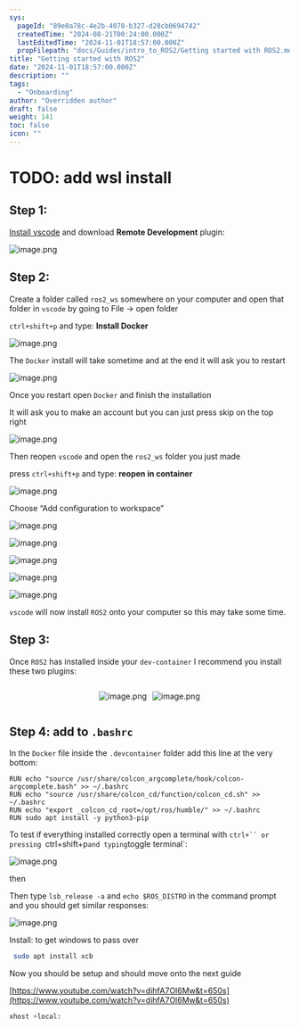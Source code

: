 ```yaml
---
sys:
  pageId: "89e0a78c-4e2b-4070-b327-d28cb0694742"
  createdTime: "2024-08-21T00:24:00.000Z"
  lastEditedTime: "2024-11-01T18:57:00.000Z"
  propFilepath: "docs/Guides/intro_to_ROS2/Getting started with ROS2.md"
title: "Getting started with ROS2"
date: "2024-11-01T18:57:00.000Z"
description: ""
tags:
  - "Onboarding"
author: "Overridden author"
draft: false
weight: 141
toc: false
icon: ""
---
```


# TODO: add wsl install

## Step 1:

[Install vscode](https://code.visualstudio.com/download) and download **Remote Development** plugin:

![image.png](https://prod-files-secure.s3.us-west-2.amazonaws.com/d518164a-d88e-44d1-a4ee-3adb3bd8bce0/efb52993-1881-4a40-b95e-6f020334f022/image.png?X-Amz-Algorithm=AWS4-HMAC-SHA256&X-Amz-Content-Sha256=UNSIGNED-PAYLOAD&X-Amz-Credential=ASIAZI2LB46653ZCI7EB%2F20250130%2Fus-west-2%2Fs3%2Faws4_request&X-Amz-Date=20250130T210516Z&X-Amz-Expires=3600&X-Amz-Security-Token=IQoJb3JpZ2luX2VjEKX%2F%2F%2F%2F%2F%2F%2F%2F%2F%2FwEaCXVzLXdlc3QtMiJHMEUCIQDxwULUgfEhn2BjQFDshxtmtGByzNczHav2DI0dD0u8pQIgcJ69SHeak3jHCyEd2hracMwb49%2FaRH1jQ12Nj2wXxdAqiAQIrv%2F%2F%2F%2F%2F%2F%2F%2F%2F%2FARAAGgw2Mzc0MjMxODM4MDUiDDoJndGf4%2B%2FHYo1usSrcA1DT4UgKNun2dt2lsdtZOEabS810NX0bmgOoTJFH3DPJV8WX7KXsxGAihm790o1mKLesP8rWeYjXjDCvnH0vcFwoZCSwIIlknD%2F8vvRUmGPVGLVqmsWcQEUBypq3eQ67Pav%2BpLeWaydFJhDL1jaSyiuViSWeb5kRAiHewETKxgn%2FICh3L0Elooik7J2Qxx40SyW0yHZvP5paWUKazqe1OH8R5lZdKw49Y%2FtLDDFfTuCd3PKuAiLfw%2BQWy%2BrwGSpJdp3M%2FQxDwwJEEpGrI5m44E1klQemwNWrYHc14S1ee6XD7EbzEU%2BlwBLtbX2g0gtcmdkq%2FqHEttZT2zsVLLB4FyNxxixXeMh3TWNrQmVwB0WNXu6bcPaqpWrFGfHWD0vD3TSActgzndK3XTEdCZKJGb7XXYy1kNuUxKwJlXa4yaRCDT6xRUinUzhgj0fEu6ae5MlJtYCooqtyB6m1D55p0ScQqpRmbFUzSfr1MJzPCwdoaI%2F5j8niIyKtHjF1R8tARujbZFq5ApAVPPWN2gDxH3d8PoZYI9wil1SNibh1g7tgM0z6RbSxhuuuf9Kh8t15ktFAr2K22cviMSyO6ZQtkYOCCITQpiyEGHVU7EF4M4azQwFeQNhFPEZAsYmVMLfG77wGOqUBtXNBzpTlG4hVlM2zgMk6ySnyOxhKklQJao5GnE8K5%2BXUgbQkOQyZPAcTjjNFsdRxeYJdtuXF8LyY%2BxmJSqCgoXAF%2B2GmKc6eYuMtkQLwkvSwh2qKxhx0qvMw3JHpUQINPmLGyvUTyRkfrfBGaTxm%2BwXrB%2BKTW87hgzLAenaRjNdpU6FnkCxZFMgMwltnBj3TVKnCLj9gZyEr3D%2FiR1up3GDMVyo2&X-Amz-Signature=b50f284bdb821e5572e62703e08448076a6307b47700dab8500ee9e7e904cccc&X-Amz-SignedHeaders=host&x-id=GetObject)

## Step 2:

Create a folder called `ros2_ws` somewhere on your computer and open that folder in `vscode` by going to File → open folder 

`ctrl+shift+p` and type: **Install Docker**

![image.png](https://prod-files-secure.s3.us-west-2.amazonaws.com/d518164a-d88e-44d1-a4ee-3adb3bd8bce0/2269dc0e-1cd5-47ff-bceb-c04ad9b2eab0/image.png?X-Amz-Algorithm=AWS4-HMAC-SHA256&X-Amz-Content-Sha256=UNSIGNED-PAYLOAD&X-Amz-Credential=ASIAZI2LB46653ZCI7EB%2F20250130%2Fus-west-2%2Fs3%2Faws4_request&X-Amz-Date=20250130T210516Z&X-Amz-Expires=3600&X-Amz-Security-Token=IQoJb3JpZ2luX2VjEKX%2F%2F%2F%2F%2F%2F%2F%2F%2F%2FwEaCXVzLXdlc3QtMiJHMEUCIQDxwULUgfEhn2BjQFDshxtmtGByzNczHav2DI0dD0u8pQIgcJ69SHeak3jHCyEd2hracMwb49%2FaRH1jQ12Nj2wXxdAqiAQIrv%2F%2F%2F%2F%2F%2F%2F%2F%2F%2FARAAGgw2Mzc0MjMxODM4MDUiDDoJndGf4%2B%2FHYo1usSrcA1DT4UgKNun2dt2lsdtZOEabS810NX0bmgOoTJFH3DPJV8WX7KXsxGAihm790o1mKLesP8rWeYjXjDCvnH0vcFwoZCSwIIlknD%2F8vvRUmGPVGLVqmsWcQEUBypq3eQ67Pav%2BpLeWaydFJhDL1jaSyiuViSWeb5kRAiHewETKxgn%2FICh3L0Elooik7J2Qxx40SyW0yHZvP5paWUKazqe1OH8R5lZdKw49Y%2FtLDDFfTuCd3PKuAiLfw%2BQWy%2BrwGSpJdp3M%2FQxDwwJEEpGrI5m44E1klQemwNWrYHc14S1ee6XD7EbzEU%2BlwBLtbX2g0gtcmdkq%2FqHEttZT2zsVLLB4FyNxxixXeMh3TWNrQmVwB0WNXu6bcPaqpWrFGfHWD0vD3TSActgzndK3XTEdCZKJGb7XXYy1kNuUxKwJlXa4yaRCDT6xRUinUzhgj0fEu6ae5MlJtYCooqtyB6m1D55p0ScQqpRmbFUzSfr1MJzPCwdoaI%2F5j8niIyKtHjF1R8tARujbZFq5ApAVPPWN2gDxH3d8PoZYI9wil1SNibh1g7tgM0z6RbSxhuuuf9Kh8t15ktFAr2K22cviMSyO6ZQtkYOCCITQpiyEGHVU7EF4M4azQwFeQNhFPEZAsYmVMLfG77wGOqUBtXNBzpTlG4hVlM2zgMk6ySnyOxhKklQJao5GnE8K5%2BXUgbQkOQyZPAcTjjNFsdRxeYJdtuXF8LyY%2BxmJSqCgoXAF%2B2GmKc6eYuMtkQLwkvSwh2qKxhx0qvMw3JHpUQINPmLGyvUTyRkfrfBGaTxm%2BwXrB%2BKTW87hgzLAenaRjNdpU6FnkCxZFMgMwltnBj3TVKnCLj9gZyEr3D%2FiR1up3GDMVyo2&X-Amz-Signature=62b48bd630d5e98dfd1c896095be077b68f79457a902c4a52bf2c899a313b568&X-Amz-SignedHeaders=host&x-id=GetObject)

The `Docker` install will take sometime and at the end it will ask you to restart

![image.png](https://prod-files-secure.s3.us-west-2.amazonaws.com/d518164a-d88e-44d1-a4ee-3adb3bd8bce0/ed233f78-be33-4b1f-b89c-9c346c0e961e/image.png?X-Amz-Algorithm=AWS4-HMAC-SHA256&X-Amz-Content-Sha256=UNSIGNED-PAYLOAD&X-Amz-Credential=ASIAZI2LB46653ZCI7EB%2F20250130%2Fus-west-2%2Fs3%2Faws4_request&X-Amz-Date=20250130T210516Z&X-Amz-Expires=3600&X-Amz-Security-Token=IQoJb3JpZ2luX2VjEKX%2F%2F%2F%2F%2F%2F%2F%2F%2F%2FwEaCXVzLXdlc3QtMiJHMEUCIQDxwULUgfEhn2BjQFDshxtmtGByzNczHav2DI0dD0u8pQIgcJ69SHeak3jHCyEd2hracMwb49%2FaRH1jQ12Nj2wXxdAqiAQIrv%2F%2F%2F%2F%2F%2F%2F%2F%2F%2FARAAGgw2Mzc0MjMxODM4MDUiDDoJndGf4%2B%2FHYo1usSrcA1DT4UgKNun2dt2lsdtZOEabS810NX0bmgOoTJFH3DPJV8WX7KXsxGAihm790o1mKLesP8rWeYjXjDCvnH0vcFwoZCSwIIlknD%2F8vvRUmGPVGLVqmsWcQEUBypq3eQ67Pav%2BpLeWaydFJhDL1jaSyiuViSWeb5kRAiHewETKxgn%2FICh3L0Elooik7J2Qxx40SyW0yHZvP5paWUKazqe1OH8R5lZdKw49Y%2FtLDDFfTuCd3PKuAiLfw%2BQWy%2BrwGSpJdp3M%2FQxDwwJEEpGrI5m44E1klQemwNWrYHc14S1ee6XD7EbzEU%2BlwBLtbX2g0gtcmdkq%2FqHEttZT2zsVLLB4FyNxxixXeMh3TWNrQmVwB0WNXu6bcPaqpWrFGfHWD0vD3TSActgzndK3XTEdCZKJGb7XXYy1kNuUxKwJlXa4yaRCDT6xRUinUzhgj0fEu6ae5MlJtYCooqtyB6m1D55p0ScQqpRmbFUzSfr1MJzPCwdoaI%2F5j8niIyKtHjF1R8tARujbZFq5ApAVPPWN2gDxH3d8PoZYI9wil1SNibh1g7tgM0z6RbSxhuuuf9Kh8t15ktFAr2K22cviMSyO6ZQtkYOCCITQpiyEGHVU7EF4M4azQwFeQNhFPEZAsYmVMLfG77wGOqUBtXNBzpTlG4hVlM2zgMk6ySnyOxhKklQJao5GnE8K5%2BXUgbQkOQyZPAcTjjNFsdRxeYJdtuXF8LyY%2BxmJSqCgoXAF%2B2GmKc6eYuMtkQLwkvSwh2qKxhx0qvMw3JHpUQINPmLGyvUTyRkfrfBGaTxm%2BwXrB%2BKTW87hgzLAenaRjNdpU6FnkCxZFMgMwltnBj3TVKnCLj9gZyEr3D%2FiR1up3GDMVyo2&X-Amz-Signature=c050f14e21a4bad4bb2e9abf0f9d4d7eecb970e24898d72a4ae67c254ffaa340&X-Amz-SignedHeaders=host&x-id=GetObject)

Once you restart open `Docker` and finish the installation

It will ask you to make an account but you can just press skip on the top right

![image.png](https://prod-files-secure.s3.us-west-2.amazonaws.com/d518164a-d88e-44d1-a4ee-3adb3bd8bce0/21010ad9-1659-4fd9-9f59-9932a09b2a3d/image.png?X-Amz-Algorithm=AWS4-HMAC-SHA256&X-Amz-Content-Sha256=UNSIGNED-PAYLOAD&X-Amz-Credential=ASIAZI2LB46653ZCI7EB%2F20250130%2Fus-west-2%2Fs3%2Faws4_request&X-Amz-Date=20250130T210516Z&X-Amz-Expires=3600&X-Amz-Security-Token=IQoJb3JpZ2luX2VjEKX%2F%2F%2F%2F%2F%2F%2F%2F%2F%2FwEaCXVzLXdlc3QtMiJHMEUCIQDxwULUgfEhn2BjQFDshxtmtGByzNczHav2DI0dD0u8pQIgcJ69SHeak3jHCyEd2hracMwb49%2FaRH1jQ12Nj2wXxdAqiAQIrv%2F%2F%2F%2F%2F%2F%2F%2F%2F%2FARAAGgw2Mzc0MjMxODM4MDUiDDoJndGf4%2B%2FHYo1usSrcA1DT4UgKNun2dt2lsdtZOEabS810NX0bmgOoTJFH3DPJV8WX7KXsxGAihm790o1mKLesP8rWeYjXjDCvnH0vcFwoZCSwIIlknD%2F8vvRUmGPVGLVqmsWcQEUBypq3eQ67Pav%2BpLeWaydFJhDL1jaSyiuViSWeb5kRAiHewETKxgn%2FICh3L0Elooik7J2Qxx40SyW0yHZvP5paWUKazqe1OH8R5lZdKw49Y%2FtLDDFfTuCd3PKuAiLfw%2BQWy%2BrwGSpJdp3M%2FQxDwwJEEpGrI5m44E1klQemwNWrYHc14S1ee6XD7EbzEU%2BlwBLtbX2g0gtcmdkq%2FqHEttZT2zsVLLB4FyNxxixXeMh3TWNrQmVwB0WNXu6bcPaqpWrFGfHWD0vD3TSActgzndK3XTEdCZKJGb7XXYy1kNuUxKwJlXa4yaRCDT6xRUinUzhgj0fEu6ae5MlJtYCooqtyB6m1D55p0ScQqpRmbFUzSfr1MJzPCwdoaI%2F5j8niIyKtHjF1R8tARujbZFq5ApAVPPWN2gDxH3d8PoZYI9wil1SNibh1g7tgM0z6RbSxhuuuf9Kh8t15ktFAr2K22cviMSyO6ZQtkYOCCITQpiyEGHVU7EF4M4azQwFeQNhFPEZAsYmVMLfG77wGOqUBtXNBzpTlG4hVlM2zgMk6ySnyOxhKklQJao5GnE8K5%2BXUgbQkOQyZPAcTjjNFsdRxeYJdtuXF8LyY%2BxmJSqCgoXAF%2B2GmKc6eYuMtkQLwkvSwh2qKxhx0qvMw3JHpUQINPmLGyvUTyRkfrfBGaTxm%2BwXrB%2BKTW87hgzLAenaRjNdpU6FnkCxZFMgMwltnBj3TVKnCLj9gZyEr3D%2FiR1up3GDMVyo2&X-Amz-Signature=01ef66bdc123938a0c28be898771a34685ec3d4814e405ac1b32afc7b2937b8d&X-Amz-SignedHeaders=host&x-id=GetObject)

Then reopen `vscode` and open the `ros2_ws` folder you just made

press `ctrl+shift+p` and type: **reopen in container**

![image.png](https://prod-files-secure.s3.us-west-2.amazonaws.com/d518164a-d88e-44d1-a4ee-3adb3bd8bce0/4e93b8c2-41ad-488c-8095-c74205196118/image.png?X-Amz-Algorithm=AWS4-HMAC-SHA256&X-Amz-Content-Sha256=UNSIGNED-PAYLOAD&X-Amz-Credential=ASIAZI2LB46653ZCI7EB%2F20250130%2Fus-west-2%2Fs3%2Faws4_request&X-Amz-Date=20250130T210516Z&X-Amz-Expires=3600&X-Amz-Security-Token=IQoJb3JpZ2luX2VjEKX%2F%2F%2F%2F%2F%2F%2F%2F%2F%2FwEaCXVzLXdlc3QtMiJHMEUCIQDxwULUgfEhn2BjQFDshxtmtGByzNczHav2DI0dD0u8pQIgcJ69SHeak3jHCyEd2hracMwb49%2FaRH1jQ12Nj2wXxdAqiAQIrv%2F%2F%2F%2F%2F%2F%2F%2F%2F%2FARAAGgw2Mzc0MjMxODM4MDUiDDoJndGf4%2B%2FHYo1usSrcA1DT4UgKNun2dt2lsdtZOEabS810NX0bmgOoTJFH3DPJV8WX7KXsxGAihm790o1mKLesP8rWeYjXjDCvnH0vcFwoZCSwIIlknD%2F8vvRUmGPVGLVqmsWcQEUBypq3eQ67Pav%2BpLeWaydFJhDL1jaSyiuViSWeb5kRAiHewETKxgn%2FICh3L0Elooik7J2Qxx40SyW0yHZvP5paWUKazqe1OH8R5lZdKw49Y%2FtLDDFfTuCd3PKuAiLfw%2BQWy%2BrwGSpJdp3M%2FQxDwwJEEpGrI5m44E1klQemwNWrYHc14S1ee6XD7EbzEU%2BlwBLtbX2g0gtcmdkq%2FqHEttZT2zsVLLB4FyNxxixXeMh3TWNrQmVwB0WNXu6bcPaqpWrFGfHWD0vD3TSActgzndK3XTEdCZKJGb7XXYy1kNuUxKwJlXa4yaRCDT6xRUinUzhgj0fEu6ae5MlJtYCooqtyB6m1D55p0ScQqpRmbFUzSfr1MJzPCwdoaI%2F5j8niIyKtHjF1R8tARujbZFq5ApAVPPWN2gDxH3d8PoZYI9wil1SNibh1g7tgM0z6RbSxhuuuf9Kh8t15ktFAr2K22cviMSyO6ZQtkYOCCITQpiyEGHVU7EF4M4azQwFeQNhFPEZAsYmVMLfG77wGOqUBtXNBzpTlG4hVlM2zgMk6ySnyOxhKklQJao5GnE8K5%2BXUgbQkOQyZPAcTjjNFsdRxeYJdtuXF8LyY%2BxmJSqCgoXAF%2B2GmKc6eYuMtkQLwkvSwh2qKxhx0qvMw3JHpUQINPmLGyvUTyRkfrfBGaTxm%2BwXrB%2BKTW87hgzLAenaRjNdpU6FnkCxZFMgMwltnBj3TVKnCLj9gZyEr3D%2FiR1up3GDMVyo2&X-Amz-Signature=6ab5e82a6399c6405de3fbc44812584817254441a5aaa0c41db63308a2347872&X-Amz-SignedHeaders=host&x-id=GetObject)

Choose “Add configuration to workspace”

![image.png](https://prod-files-secure.s3.us-west-2.amazonaws.com/d518164a-d88e-44d1-a4ee-3adb3bd8bce0/9560b282-5060-4989-ba37-97e7b2c22476/image.png?X-Amz-Algorithm=AWS4-HMAC-SHA256&X-Amz-Content-Sha256=UNSIGNED-PAYLOAD&X-Amz-Credential=ASIAZI2LB46653ZCI7EB%2F20250130%2Fus-west-2%2Fs3%2Faws4_request&X-Amz-Date=20250130T210516Z&X-Amz-Expires=3600&X-Amz-Security-Token=IQoJb3JpZ2luX2VjEKX%2F%2F%2F%2F%2F%2F%2F%2F%2F%2FwEaCXVzLXdlc3QtMiJHMEUCIQDxwULUgfEhn2BjQFDshxtmtGByzNczHav2DI0dD0u8pQIgcJ69SHeak3jHCyEd2hracMwb49%2FaRH1jQ12Nj2wXxdAqiAQIrv%2F%2F%2F%2F%2F%2F%2F%2F%2F%2FARAAGgw2Mzc0MjMxODM4MDUiDDoJndGf4%2B%2FHYo1usSrcA1DT4UgKNun2dt2lsdtZOEabS810NX0bmgOoTJFH3DPJV8WX7KXsxGAihm790o1mKLesP8rWeYjXjDCvnH0vcFwoZCSwIIlknD%2F8vvRUmGPVGLVqmsWcQEUBypq3eQ67Pav%2BpLeWaydFJhDL1jaSyiuViSWeb5kRAiHewETKxgn%2FICh3L0Elooik7J2Qxx40SyW0yHZvP5paWUKazqe1OH8R5lZdKw49Y%2FtLDDFfTuCd3PKuAiLfw%2BQWy%2BrwGSpJdp3M%2FQxDwwJEEpGrI5m44E1klQemwNWrYHc14S1ee6XD7EbzEU%2BlwBLtbX2g0gtcmdkq%2FqHEttZT2zsVLLB4FyNxxixXeMh3TWNrQmVwB0WNXu6bcPaqpWrFGfHWD0vD3TSActgzndK3XTEdCZKJGb7XXYy1kNuUxKwJlXa4yaRCDT6xRUinUzhgj0fEu6ae5MlJtYCooqtyB6m1D55p0ScQqpRmbFUzSfr1MJzPCwdoaI%2F5j8niIyKtHjF1R8tARujbZFq5ApAVPPWN2gDxH3d8PoZYI9wil1SNibh1g7tgM0z6RbSxhuuuf9Kh8t15ktFAr2K22cviMSyO6ZQtkYOCCITQpiyEGHVU7EF4M4azQwFeQNhFPEZAsYmVMLfG77wGOqUBtXNBzpTlG4hVlM2zgMk6ySnyOxhKklQJao5GnE8K5%2BXUgbQkOQyZPAcTjjNFsdRxeYJdtuXF8LyY%2BxmJSqCgoXAF%2B2GmKc6eYuMtkQLwkvSwh2qKxhx0qvMw3JHpUQINPmLGyvUTyRkfrfBGaTxm%2BwXrB%2BKTW87hgzLAenaRjNdpU6FnkCxZFMgMwltnBj3TVKnCLj9gZyEr3D%2FiR1up3GDMVyo2&X-Amz-Signature=62b54720058dab6fb37bc9daa719e07e66d608cae19faeba9f93d2a7c7cabeef&X-Amz-SignedHeaders=host&x-id=GetObject)

![image.png](https://prod-files-secure.s3.us-west-2.amazonaws.com/d518164a-d88e-44d1-a4ee-3adb3bd8bce0/2ee63f81-886b-48e8-a553-dc6e5eac99e4/image.png?X-Amz-Algorithm=AWS4-HMAC-SHA256&X-Amz-Content-Sha256=UNSIGNED-PAYLOAD&X-Amz-Credential=ASIAZI2LB46653ZCI7EB%2F20250130%2Fus-west-2%2Fs3%2Faws4_request&X-Amz-Date=20250130T210516Z&X-Amz-Expires=3600&X-Amz-Security-Token=IQoJb3JpZ2luX2VjEKX%2F%2F%2F%2F%2F%2F%2F%2F%2F%2FwEaCXVzLXdlc3QtMiJHMEUCIQDxwULUgfEhn2BjQFDshxtmtGByzNczHav2DI0dD0u8pQIgcJ69SHeak3jHCyEd2hracMwb49%2FaRH1jQ12Nj2wXxdAqiAQIrv%2F%2F%2F%2F%2F%2F%2F%2F%2F%2FARAAGgw2Mzc0MjMxODM4MDUiDDoJndGf4%2B%2FHYo1usSrcA1DT4UgKNun2dt2lsdtZOEabS810NX0bmgOoTJFH3DPJV8WX7KXsxGAihm790o1mKLesP8rWeYjXjDCvnH0vcFwoZCSwIIlknD%2F8vvRUmGPVGLVqmsWcQEUBypq3eQ67Pav%2BpLeWaydFJhDL1jaSyiuViSWeb5kRAiHewETKxgn%2FICh3L0Elooik7J2Qxx40SyW0yHZvP5paWUKazqe1OH8R5lZdKw49Y%2FtLDDFfTuCd3PKuAiLfw%2BQWy%2BrwGSpJdp3M%2FQxDwwJEEpGrI5m44E1klQemwNWrYHc14S1ee6XD7EbzEU%2BlwBLtbX2g0gtcmdkq%2FqHEttZT2zsVLLB4FyNxxixXeMh3TWNrQmVwB0WNXu6bcPaqpWrFGfHWD0vD3TSActgzndK3XTEdCZKJGb7XXYy1kNuUxKwJlXa4yaRCDT6xRUinUzhgj0fEu6ae5MlJtYCooqtyB6m1D55p0ScQqpRmbFUzSfr1MJzPCwdoaI%2F5j8niIyKtHjF1R8tARujbZFq5ApAVPPWN2gDxH3d8PoZYI9wil1SNibh1g7tgM0z6RbSxhuuuf9Kh8t15ktFAr2K22cviMSyO6ZQtkYOCCITQpiyEGHVU7EF4M4azQwFeQNhFPEZAsYmVMLfG77wGOqUBtXNBzpTlG4hVlM2zgMk6ySnyOxhKklQJao5GnE8K5%2BXUgbQkOQyZPAcTjjNFsdRxeYJdtuXF8LyY%2BxmJSqCgoXAF%2B2GmKc6eYuMtkQLwkvSwh2qKxhx0qvMw3JHpUQINPmLGyvUTyRkfrfBGaTxm%2BwXrB%2BKTW87hgzLAenaRjNdpU6FnkCxZFMgMwltnBj3TVKnCLj9gZyEr3D%2FiR1up3GDMVyo2&X-Amz-Signature=9c8d79e788f20a0a93e9c0418ebe9a7d474645fa1050048bf3421a6dd7595bfe&X-Amz-SignedHeaders=host&x-id=GetObject)

![image.png](https://prod-files-secure.s3.us-west-2.amazonaws.com/d518164a-d88e-44d1-a4ee-3adb3bd8bce0/ae1580b2-b048-407e-aed9-b584224a7a04/image.png?X-Amz-Algorithm=AWS4-HMAC-SHA256&X-Amz-Content-Sha256=UNSIGNED-PAYLOAD&X-Amz-Credential=ASIAZI2LB46653ZCI7EB%2F20250130%2Fus-west-2%2Fs3%2Faws4_request&X-Amz-Date=20250130T210516Z&X-Amz-Expires=3600&X-Amz-Security-Token=IQoJb3JpZ2luX2VjEKX%2F%2F%2F%2F%2F%2F%2F%2F%2F%2FwEaCXVzLXdlc3QtMiJHMEUCIQDxwULUgfEhn2BjQFDshxtmtGByzNczHav2DI0dD0u8pQIgcJ69SHeak3jHCyEd2hracMwb49%2FaRH1jQ12Nj2wXxdAqiAQIrv%2F%2F%2F%2F%2F%2F%2F%2F%2F%2FARAAGgw2Mzc0MjMxODM4MDUiDDoJndGf4%2B%2FHYo1usSrcA1DT4UgKNun2dt2lsdtZOEabS810NX0bmgOoTJFH3DPJV8WX7KXsxGAihm790o1mKLesP8rWeYjXjDCvnH0vcFwoZCSwIIlknD%2F8vvRUmGPVGLVqmsWcQEUBypq3eQ67Pav%2BpLeWaydFJhDL1jaSyiuViSWeb5kRAiHewETKxgn%2FICh3L0Elooik7J2Qxx40SyW0yHZvP5paWUKazqe1OH8R5lZdKw49Y%2FtLDDFfTuCd3PKuAiLfw%2BQWy%2BrwGSpJdp3M%2FQxDwwJEEpGrI5m44E1klQemwNWrYHc14S1ee6XD7EbzEU%2BlwBLtbX2g0gtcmdkq%2FqHEttZT2zsVLLB4FyNxxixXeMh3TWNrQmVwB0WNXu6bcPaqpWrFGfHWD0vD3TSActgzndK3XTEdCZKJGb7XXYy1kNuUxKwJlXa4yaRCDT6xRUinUzhgj0fEu6ae5MlJtYCooqtyB6m1D55p0ScQqpRmbFUzSfr1MJzPCwdoaI%2F5j8niIyKtHjF1R8tARujbZFq5ApAVPPWN2gDxH3d8PoZYI9wil1SNibh1g7tgM0z6RbSxhuuuf9Kh8t15ktFAr2K22cviMSyO6ZQtkYOCCITQpiyEGHVU7EF4M4azQwFeQNhFPEZAsYmVMLfG77wGOqUBtXNBzpTlG4hVlM2zgMk6ySnyOxhKklQJao5GnE8K5%2BXUgbQkOQyZPAcTjjNFsdRxeYJdtuXF8LyY%2BxmJSqCgoXAF%2B2GmKc6eYuMtkQLwkvSwh2qKxhx0qvMw3JHpUQINPmLGyvUTyRkfrfBGaTxm%2BwXrB%2BKTW87hgzLAenaRjNdpU6FnkCxZFMgMwltnBj3TVKnCLj9gZyEr3D%2FiR1up3GDMVyo2&X-Amz-Signature=40c60396d89b5e99077eb79f044a14a3368743a2c0df7af3ab9d031ba66d4f16&X-Amz-SignedHeaders=host&x-id=GetObject)

![image.png](https://prod-files-secure.s3.us-west-2.amazonaws.com/d518164a-d88e-44d1-a4ee-3adb3bd8bce0/53255b28-f75e-430f-b9e3-c0ac8577e42b/image.png?X-Amz-Algorithm=AWS4-HMAC-SHA256&X-Amz-Content-Sha256=UNSIGNED-PAYLOAD&X-Amz-Credential=ASIAZI2LB46653ZCI7EB%2F20250130%2Fus-west-2%2Fs3%2Faws4_request&X-Amz-Date=20250130T210516Z&X-Amz-Expires=3600&X-Amz-Security-Token=IQoJb3JpZ2luX2VjEKX%2F%2F%2F%2F%2F%2F%2F%2F%2F%2FwEaCXVzLXdlc3QtMiJHMEUCIQDxwULUgfEhn2BjQFDshxtmtGByzNczHav2DI0dD0u8pQIgcJ69SHeak3jHCyEd2hracMwb49%2FaRH1jQ12Nj2wXxdAqiAQIrv%2F%2F%2F%2F%2F%2F%2F%2F%2F%2FARAAGgw2Mzc0MjMxODM4MDUiDDoJndGf4%2B%2FHYo1usSrcA1DT4UgKNun2dt2lsdtZOEabS810NX0bmgOoTJFH3DPJV8WX7KXsxGAihm790o1mKLesP8rWeYjXjDCvnH0vcFwoZCSwIIlknD%2F8vvRUmGPVGLVqmsWcQEUBypq3eQ67Pav%2BpLeWaydFJhDL1jaSyiuViSWeb5kRAiHewETKxgn%2FICh3L0Elooik7J2Qxx40SyW0yHZvP5paWUKazqe1OH8R5lZdKw49Y%2FtLDDFfTuCd3PKuAiLfw%2BQWy%2BrwGSpJdp3M%2FQxDwwJEEpGrI5m44E1klQemwNWrYHc14S1ee6XD7EbzEU%2BlwBLtbX2g0gtcmdkq%2FqHEttZT2zsVLLB4FyNxxixXeMh3TWNrQmVwB0WNXu6bcPaqpWrFGfHWD0vD3TSActgzndK3XTEdCZKJGb7XXYy1kNuUxKwJlXa4yaRCDT6xRUinUzhgj0fEu6ae5MlJtYCooqtyB6m1D55p0ScQqpRmbFUzSfr1MJzPCwdoaI%2F5j8niIyKtHjF1R8tARujbZFq5ApAVPPWN2gDxH3d8PoZYI9wil1SNibh1g7tgM0z6RbSxhuuuf9Kh8t15ktFAr2K22cviMSyO6ZQtkYOCCITQpiyEGHVU7EF4M4azQwFeQNhFPEZAsYmVMLfG77wGOqUBtXNBzpTlG4hVlM2zgMk6ySnyOxhKklQJao5GnE8K5%2BXUgbQkOQyZPAcTjjNFsdRxeYJdtuXF8LyY%2BxmJSqCgoXAF%2B2GmKc6eYuMtkQLwkvSwh2qKxhx0qvMw3JHpUQINPmLGyvUTyRkfrfBGaTxm%2BwXrB%2BKTW87hgzLAenaRjNdpU6FnkCxZFMgMwltnBj3TVKnCLj9gZyEr3D%2FiR1up3GDMVyo2&X-Amz-Signature=3775f5bf792de9af50fa918da308d57476ea014ae14ae718f0544ed85bcf1f96&X-Amz-SignedHeaders=host&x-id=GetObject)

![image.png](https://prod-files-secure.s3.us-west-2.amazonaws.com/d518164a-d88e-44d1-a4ee-3adb3bd8bce0/7c562767-5af9-4ffb-97d1-327bcdf4ee00/image.png?X-Amz-Algorithm=AWS4-HMAC-SHA256&X-Amz-Content-Sha256=UNSIGNED-PAYLOAD&X-Amz-Credential=ASIAZI2LB46653ZCI7EB%2F20250130%2Fus-west-2%2Fs3%2Faws4_request&X-Amz-Date=20250130T210516Z&X-Amz-Expires=3600&X-Amz-Security-Token=IQoJb3JpZ2luX2VjEKX%2F%2F%2F%2F%2F%2F%2F%2F%2F%2FwEaCXVzLXdlc3QtMiJHMEUCIQDxwULUgfEhn2BjQFDshxtmtGByzNczHav2DI0dD0u8pQIgcJ69SHeak3jHCyEd2hracMwb49%2FaRH1jQ12Nj2wXxdAqiAQIrv%2F%2F%2F%2F%2F%2F%2F%2F%2F%2FARAAGgw2Mzc0MjMxODM4MDUiDDoJndGf4%2B%2FHYo1usSrcA1DT4UgKNun2dt2lsdtZOEabS810NX0bmgOoTJFH3DPJV8WX7KXsxGAihm790o1mKLesP8rWeYjXjDCvnH0vcFwoZCSwIIlknD%2F8vvRUmGPVGLVqmsWcQEUBypq3eQ67Pav%2BpLeWaydFJhDL1jaSyiuViSWeb5kRAiHewETKxgn%2FICh3L0Elooik7J2Qxx40SyW0yHZvP5paWUKazqe1OH8R5lZdKw49Y%2FtLDDFfTuCd3PKuAiLfw%2BQWy%2BrwGSpJdp3M%2FQxDwwJEEpGrI5m44E1klQemwNWrYHc14S1ee6XD7EbzEU%2BlwBLtbX2g0gtcmdkq%2FqHEttZT2zsVLLB4FyNxxixXeMh3TWNrQmVwB0WNXu6bcPaqpWrFGfHWD0vD3TSActgzndK3XTEdCZKJGb7XXYy1kNuUxKwJlXa4yaRCDT6xRUinUzhgj0fEu6ae5MlJtYCooqtyB6m1D55p0ScQqpRmbFUzSfr1MJzPCwdoaI%2F5j8niIyKtHjF1R8tARujbZFq5ApAVPPWN2gDxH3d8PoZYI9wil1SNibh1g7tgM0z6RbSxhuuuf9Kh8t15ktFAr2K22cviMSyO6ZQtkYOCCITQpiyEGHVU7EF4M4azQwFeQNhFPEZAsYmVMLfG77wGOqUBtXNBzpTlG4hVlM2zgMk6ySnyOxhKklQJao5GnE8K5%2BXUgbQkOQyZPAcTjjNFsdRxeYJdtuXF8LyY%2BxmJSqCgoXAF%2B2GmKc6eYuMtkQLwkvSwh2qKxhx0qvMw3JHpUQINPmLGyvUTyRkfrfBGaTxm%2BwXrB%2BKTW87hgzLAenaRjNdpU6FnkCxZFMgMwltnBj3TVKnCLj9gZyEr3D%2FiR1up3GDMVyo2&X-Amz-Signature=eb021afb1d52f798a23b69ec2186f0f33c173620f39e798644dc25c5c57037be&X-Amz-SignedHeaders=host&x-id=GetObject)

`vscode` will now install `ROS2` onto your computer so this may take some time.

## Step 3:

Once `ROS2` has installed inside your `dev-container` I recommend you install these two plugins:

<div style="display: flex;flex-direction: row; column-gap:10px; max-width: 630px;justify-content: center;">
<div>

![image.png](https://prod-files-secure.s3.us-west-2.amazonaws.com/d518164a-d88e-44d1-a4ee-3adb3bd8bce0/3fc3d550-5a54-4ba1-ba6b-faa01cdb7369/image.png?X-Amz-Algorithm=AWS4-HMAC-SHA256&X-Amz-Content-Sha256=UNSIGNED-PAYLOAD&X-Amz-Credential=ASIAZI2LB466TUCAUOLU%2F20250130%2Fus-west-2%2Fs3%2Faws4_request&X-Amz-Date=20250130T210517Z&X-Amz-Expires=3600&X-Amz-Security-Token=IQoJb3JpZ2luX2VjEKX%2F%2F%2F%2F%2F%2F%2F%2F%2F%2FwEaCXVzLXdlc3QtMiJHMEUCIQDjmzifufJ4DYMD1REmWWlNYAIVgr4Fi%2BxLHkOwXXiERgIgBa%2BYF0sRqRhSxVS4NFmBfHb7D8bZv9lsSIF%2FTbp2L3wqiAQIrv%2F%2F%2F%2F%2F%2F%2F%2F%2F%2FARAAGgw2Mzc0MjMxODM4MDUiDAA58IgNO4DEKIfPcCrcAwFjBe0dBL38XffsJ7WMVJmRPMnCGWrQsb%2F2onEULzv2Eunxt5uhhN1g0xBS8IurEVlyXyGthl%2FTX8H74A32v%2BoOLU%2FS5yMoKsr2cseygjFOTIjaO4JQwIfSncbtTk5NQf69YSCXBGuJ7rXm%2BL7OVuc%2FqpahrhMgguJ0n5m%2BSyWYzjO5ez8b0hMtwSh%2BrDPzowbPvYTJO4HkCR8agCKS9zoOOcNm%2BuAqIqQe445EtldKlCigydE3sQjhyliBOCorP6P70MfvpnSs0RH5pbrW%2BtESFbF11sTytsVrG8UjghmYsbnQ4YvO8K8xwB1FRbbmA9XBcnt%2FyNe90OeFlzmITgPHHS%2F6%2FWzcyQ3sBQo8koSA2DHBpKJLgJE0jkKSvFcu%2F3qyjw9bSkATtKot3QtlNQb9C0rHY20ke6zuSb9OILC08%2BYsQ0f7i3P6EQ7kRu%2Btr9E310xmd5W%2FaLAAeijJe7qSG2smnH7p68dl2vA%2F4ReKmcs7lFc8wCQ4mRQCTnkGm0cG3ji4WT7Y9E7qd%2Bdsk60CXgJOl6M%2B8XK%2BHVLpPAJcgiSKY4zQIj9Nkkj7297%2BkfXSRwFdVYYPaUyiBgZE0bTNuY7K2GAQ864%2BlLxq3xKUvA2VteGzyPKfDJIDMLrG77wGOqUB%2Bc741pJUJAaNJcCFn2kG%2F9TCfgZMvsrMHpq5%2B54R2%2FFTEv8HF3WtggC0RZsVrXONQYxLzASoGJc5rMkIfCJbArzuTGTi7tULjRf7GDWYVULM0jM5DGiOUkuLb5PULQEMQqfy4shwA3P0LJt9Qqa%2BKyzfX6ONntvdmdxuGtxn%2FEVeGT8Z8lG0pookWkzOD9tufCGjCMXNouT5Skyl4gojnJjKZJ%2F%2B&X-Amz-Signature=f296828d513bbc7ce1c2317925ba0e50cd74d4274ba76ced161c57dbe5e60e2b&X-Amz-SignedHeaders=host&x-id=GetObject)

</div>
<div>

![image.png](https://prod-files-secure.s3.us-west-2.amazonaws.com/d518164a-d88e-44d1-a4ee-3adb3bd8bce0/d994cc66-13c2-4093-a5a3-f84cf4601a82/image.png?X-Amz-Algorithm=AWS4-HMAC-SHA256&X-Amz-Content-Sha256=UNSIGNED-PAYLOAD&X-Amz-Credential=ASIAZI2LB4663JUWN7TX%2F20250130%2Fus-west-2%2Fs3%2Faws4_request&X-Amz-Date=20250130T210517Z&X-Amz-Expires=3600&X-Amz-Security-Token=IQoJb3JpZ2luX2VjEKX%2F%2F%2F%2F%2F%2F%2F%2F%2F%2FwEaCXVzLXdlc3QtMiJHMEUCIQDmIH1iKZUYQJqPvX%2Fy4UTjwERBu0swkMjxeXRh03yzRgIgFoLc1gQud%2FzamgMT2X9pFckZUWGf0yNg0DPhhbkWxGUqiAQIrv%2F%2F%2F%2F%2F%2F%2F%2F%2F%2FARAAGgw2Mzc0MjMxODM4MDUiDBaFcbOlRNdPmzJm8yrcAzgF%2BQoR59xz1MVCzAU%2B95sbg%2BsTB8pzmQKerzGqfVmQ1gytXrktCFDgFivHel2avy8vSsFpnKECU1di916vOhRNLMqJQl49lGfLanMrGXnTHk3UYa94asJC%2FP5nB%2FDa5E4w2lXwQQKgT5lRufufDjV%2BTWleULpJjaxGEj2pUez1hyS1na2WHtVVmawRwxKIm1B4EoOShjt26e6o1sxBlyQjXe1ZWZeEqVy4n07FIhUDlYpS5CtbvmtT%2BN%2B8n35G2RPyV91EFLQ%2Bub%2FFSKkCXG9PaKzpmmtWly3852y6z8zKh%2Be0xJdJO8IJi185eDPDXjeBvfaNYwS3u4httRIoOIFekzVNYKsmj7XvIy4wXY2pjYulHrQb5omaxwpYZOvaqB8bKucx9LUnJ7iZejYOaylED%2Fe%2B3QHggJvJwG%2F5sCrEKBKC%2F5viD0J5jjaN5KKdcaiJIGw7YKw8MRs2NVLsPu7ekaRTgkXxa8kgjWg2yqJtBgnSKNBdTnxLFCOng3vLqVUGYKDD%2BYdbwWGDsLDIG1icplYSd7lxRNJ473EwPLBq87y9iIMLTfcFE9dE9fy8aGb4gUf94QSdSPs0h4Cwxtuk4%2FeU9mvw4c9elSyr%2B60xleTwv6irglyKy4CLMNHG77wGOqUBf8kZ5PdekRiHQDQAyNZBfgKy0IRGYRqQk9ej%2Bke%2FljNAhD2x102aWsvjPqbD3ENuVhdko78T%2BBIv2wib11YS9K6k0WlUDs8AEgX4a7gjU2KVqmLQcOXUNZJSd9oGv7CDjNIOSQcfkysgekncAmPH2l1B11cQ3kaAj7EfMGtyPm9ANwW8XZqcKTUGAvEd0sQF6mw8rOrjxtJfM3pK7CKDTFTW2Qim&X-Amz-Signature=7630eb5d0bb040353918757560e318bde0aa36b667341593ebc6a8e245c328dc&X-Amz-SignedHeaders=host&x-id=GetObject)

</div>
</div>

## Step 4: add to `.bashrc`

In the `Docker` file inside the `.devcontainer` folder add this line at the very bottom: 

```docker
RUN echo "source /usr/share/colcon_argcomplete/hook/colcon-argcomplete.bash" >> ~/.bashrc
RUN echo "source /usr/share/colcon_cd/function/colcon_cd.sh" >> ~/.bashrc
RUN echo "export _colcon_cd_root=/opt/ros/humble/" >> ~/.bashrc
RUN sudo apt install -y python3-pip 
```

To test if everything installed correctly open a terminal with `ctrl+`` or pressing `ctrl+shift+p` and typing `toggle terminal`:

![image.png](https://prod-files-secure.s3.us-west-2.amazonaws.com/d518164a-d88e-44d1-a4ee-3adb3bd8bce0/6a4943d8-b04e-4c02-9a58-775f3384d1a5/image.png?X-Amz-Algorithm=AWS4-HMAC-SHA256&X-Amz-Content-Sha256=UNSIGNED-PAYLOAD&X-Amz-Credential=ASIAZI2LB46653ZCI7EB%2F20250130%2Fus-west-2%2Fs3%2Faws4_request&X-Amz-Date=20250130T210516Z&X-Amz-Expires=3600&X-Amz-Security-Token=IQoJb3JpZ2luX2VjEKX%2F%2F%2F%2F%2F%2F%2F%2F%2F%2FwEaCXVzLXdlc3QtMiJHMEUCIQDxwULUgfEhn2BjQFDshxtmtGByzNczHav2DI0dD0u8pQIgcJ69SHeak3jHCyEd2hracMwb49%2FaRH1jQ12Nj2wXxdAqiAQIrv%2F%2F%2F%2F%2F%2F%2F%2F%2F%2FARAAGgw2Mzc0MjMxODM4MDUiDDoJndGf4%2B%2FHYo1usSrcA1DT4UgKNun2dt2lsdtZOEabS810NX0bmgOoTJFH3DPJV8WX7KXsxGAihm790o1mKLesP8rWeYjXjDCvnH0vcFwoZCSwIIlknD%2F8vvRUmGPVGLVqmsWcQEUBypq3eQ67Pav%2BpLeWaydFJhDL1jaSyiuViSWeb5kRAiHewETKxgn%2FICh3L0Elooik7J2Qxx40SyW0yHZvP5paWUKazqe1OH8R5lZdKw49Y%2FtLDDFfTuCd3PKuAiLfw%2BQWy%2BrwGSpJdp3M%2FQxDwwJEEpGrI5m44E1klQemwNWrYHc14S1ee6XD7EbzEU%2BlwBLtbX2g0gtcmdkq%2FqHEttZT2zsVLLB4FyNxxixXeMh3TWNrQmVwB0WNXu6bcPaqpWrFGfHWD0vD3TSActgzndK3XTEdCZKJGb7XXYy1kNuUxKwJlXa4yaRCDT6xRUinUzhgj0fEu6ae5MlJtYCooqtyB6m1D55p0ScQqpRmbFUzSfr1MJzPCwdoaI%2F5j8niIyKtHjF1R8tARujbZFq5ApAVPPWN2gDxH3d8PoZYI9wil1SNibh1g7tgM0z6RbSxhuuuf9Kh8t15ktFAr2K22cviMSyO6ZQtkYOCCITQpiyEGHVU7EF4M4azQwFeQNhFPEZAsYmVMLfG77wGOqUBtXNBzpTlG4hVlM2zgMk6ySnyOxhKklQJao5GnE8K5%2BXUgbQkOQyZPAcTjjNFsdRxeYJdtuXF8LyY%2BxmJSqCgoXAF%2B2GmKc6eYuMtkQLwkvSwh2qKxhx0qvMw3JHpUQINPmLGyvUTyRkfrfBGaTxm%2BwXrB%2BKTW87hgzLAenaRjNdpU6FnkCxZFMgMwltnBj3TVKnCLj9gZyEr3D%2FiR1up3GDMVyo2&X-Amz-Signature=7743509c4a2841244697781d1130c10dfac498f7651d288476fb92ca66d2040f&X-Amz-SignedHeaders=host&x-id=GetObject)

then 

Then type `lsb_release -a` and `echo $ROS_DISTRO` in the command prompt and you should get similar responses:

![image.png](https://prod-files-secure.s3.us-west-2.amazonaws.com/d518164a-d88e-44d1-a4ee-3adb3bd8bce0/3e635dec-a805-4e85-8b9e-d000e5b71a4e/image.png?X-Amz-Algorithm=AWS4-HMAC-SHA256&X-Amz-Content-Sha256=UNSIGNED-PAYLOAD&X-Amz-Credential=ASIAZI2LB46653ZCI7EB%2F20250130%2Fus-west-2%2Fs3%2Faws4_request&X-Amz-Date=20250130T210516Z&X-Amz-Expires=3600&X-Amz-Security-Token=IQoJb3JpZ2luX2VjEKX%2F%2F%2F%2F%2F%2F%2F%2F%2F%2FwEaCXVzLXdlc3QtMiJHMEUCIQDxwULUgfEhn2BjQFDshxtmtGByzNczHav2DI0dD0u8pQIgcJ69SHeak3jHCyEd2hracMwb49%2FaRH1jQ12Nj2wXxdAqiAQIrv%2F%2F%2F%2F%2F%2F%2F%2F%2F%2FARAAGgw2Mzc0MjMxODM4MDUiDDoJndGf4%2B%2FHYo1usSrcA1DT4UgKNun2dt2lsdtZOEabS810NX0bmgOoTJFH3DPJV8WX7KXsxGAihm790o1mKLesP8rWeYjXjDCvnH0vcFwoZCSwIIlknD%2F8vvRUmGPVGLVqmsWcQEUBypq3eQ67Pav%2BpLeWaydFJhDL1jaSyiuViSWeb5kRAiHewETKxgn%2FICh3L0Elooik7J2Qxx40SyW0yHZvP5paWUKazqe1OH8R5lZdKw49Y%2FtLDDFfTuCd3PKuAiLfw%2BQWy%2BrwGSpJdp3M%2FQxDwwJEEpGrI5m44E1klQemwNWrYHc14S1ee6XD7EbzEU%2BlwBLtbX2g0gtcmdkq%2FqHEttZT2zsVLLB4FyNxxixXeMh3TWNrQmVwB0WNXu6bcPaqpWrFGfHWD0vD3TSActgzndK3XTEdCZKJGb7XXYy1kNuUxKwJlXa4yaRCDT6xRUinUzhgj0fEu6ae5MlJtYCooqtyB6m1D55p0ScQqpRmbFUzSfr1MJzPCwdoaI%2F5j8niIyKtHjF1R8tARujbZFq5ApAVPPWN2gDxH3d8PoZYI9wil1SNibh1g7tgM0z6RbSxhuuuf9Kh8t15ktFAr2K22cviMSyO6ZQtkYOCCITQpiyEGHVU7EF4M4azQwFeQNhFPEZAsYmVMLfG77wGOqUBtXNBzpTlG4hVlM2zgMk6ySnyOxhKklQJao5GnE8K5%2BXUgbQkOQyZPAcTjjNFsdRxeYJdtuXF8LyY%2BxmJSqCgoXAF%2B2GmKc6eYuMtkQLwkvSwh2qKxhx0qvMw3JHpUQINPmLGyvUTyRkfrfBGaTxm%2BwXrB%2BKTW87hgzLAenaRjNdpU6FnkCxZFMgMwltnBj3TVKnCLj9gZyEr3D%2FiR1up3GDMVyo2&X-Amz-Signature=773b83e5e285fe35efe67a5797f9b6969e2caa11d732f8df416449dd0bd3ec78&X-Amz-SignedHeaders=host&x-id=GetObject)

Install:  to get windows to pass over

```bash
 sudo apt install xcb
```

Now you should be setup and should move onto the next guide 

[https://www.youtube.com/watch?v=dihfA7Ol6Mw&t=650s](https://www.youtube.com/watch?v=dihfA7Ol6Mw&t=650s)

```python
xhost +local:
```
